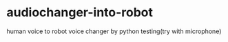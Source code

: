 # audiochanger-into-robot
human voice to robot voice changer by python testing(try with microphone)
